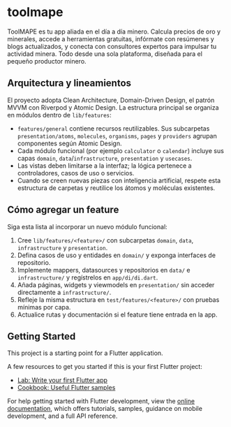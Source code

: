# toolmape

ToolMAPE es tu app aliada en el día a día minero. Calcula precios de oro y minerales, accede a herramientas gratuitas, infórmate con resúmenes y blogs actualizados, y conecta con consultores expertos para impulsar tu actividad minera. Todo desde una sola plataforma, diseñada para el pequeño productor minero.

## Arquitectura y lineamientos

El proyecto adopta Clean Architecture, Domain-Driven Design, el patrón MVVM con Riverpod y Atomic Design. La estructura principal se organiza en módulos dentro de `lib/features`:

- `features/general` contiene recursos reutilizables. Sus subcarpetas `presentation/atoms`, `molecules`, `organisms`, `pages` y `providers` agrupan componentes según Atomic Design.
- Cada módulo funcional (por ejemplo `calculator` o `calendar`) incluye sus capas `domain`, `data`/`infrastructure`, `presentation` y `usecases`.
- Las vistas deben limitarse a la interfaz; la lógica pertenece a controladores, casos de uso o servicios.
- Cuando se creen nuevas piezas con inteligencia artificial, respete esta estructura de carpetas y reutilice los átomos y moléculas existentes.

## Cómo agregar un feature

Siga esta lista al incorporar un nuevo módulo funcional:

1. Cree `lib/features/<feature>/` con subcarpetas `domain`, `data`, `infrastructure` y `presentation`.
2. Defina casos de uso y entidades en `domain/` y exponga interfaces de repositorio.
3. Implemente mappers, datasources y repositorios en `data/` e `infrastructure/` y regístrelos en `app/di/di.dart`.
4. Añada páginas, widgets y viewmodels en `presentation/` sin acceder directamente a `infrastructure/`.
5. Refleje la misma estructura en `test/features/<feature>/` con pruebas mínimas por capa.
6. Actualice rutas y documentación si el feature tiene entrada en la app.

## Getting Started

This project is a starting point for a Flutter application.

A few resources to get you started if this is your first Flutter project:

- [Lab: Write your first Flutter app](https://docs.flutter.dev/get-started/codelab)
- [Cookbook: Useful Flutter samples](https://docs.flutter.dev/cookbook)

For help getting started with Flutter development, view the
[online documentation](https://docs.flutter.dev/), which offers tutorials,
samples, guidance on mobile development, and a full API reference.
